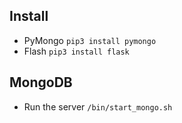 Install
-------
* PyMongo `pip3 install pymongo` 
* Flash `pip3 install flask`

MongoDB
-------
* Run the server `/bin/start_mongo.sh`



